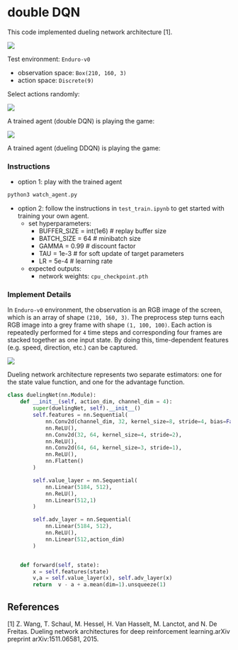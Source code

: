 # double DQN

This code implemented dueling network architecture [1].

![](images/dueling.png)

Test environment: `Enduro-v0`
- observation space: `Box(210, 160, 3)`
- action space: `Discrete(9)`


Select actions randomly:

![](video/untrained.gif)

A trained agent (double DQN) is playing the game:

![](video/trained1.gif)

A trained agent (dueling DDQN) is playing the game:

### Instructions
- option 1: play with the trained agent
```python
python3 watch_agent.py
```
- option 2: follow the instructions in `test_train.ipynb` to get started with training your own agent.
  - set hyperparameters:
    - BUFFER_SIZE = int(1e6)  # replay buffer size
    - BATCH_SIZE = 64         # minibatch size
    - GAMMA = 0.99            # discount factor
    - TAU = 1e-3             # for soft update of target parameters
    - LR = 5e-4               # learning rate
  - expected outputs:
    - network weights: `cpu_checkpoint.pth`

### Implement Details
In `Enduro-v0` environment, the observation is an RGB image of the screen, which is an array of shape `(210, 160, 3)`. The preprocess step turns each RGB image into a grey frame with shape `(1, 100, 100)`. Each action is repeatedly performed for `4` time steps and corresponding four frames are stacked together as one input state. By doing this, time-dependent features (e.g. speed, direction, etc.) can be captured.

![](images/stacked_frames.png)

Dueling network architecture represents two separate estimators: one for the state value function, and one for the advantage function.

```python
class duelingNet(nn.Module):
    def __init__(self, action_dim, channel_dim = 4):
        super(duelingNet, self).__init__()
        self.features = nn.Sequential(
            nn.Conv2d(channel_dim, 32, kernel_size=8, stride=4, bias=False),
            nn.ReLU(),
            nn.Conv2d(32, 64, kernel_size=4, stride=2),
            nn.ReLU(),
            nn.Conv2d(64, 64, kernel_size=3, stride=1),
            nn.ReLU(),
            nn.Flatten()
        )

        self.value_layer = nn.Sequential(
            nn.Linear(5184, 512),
            nn.ReLU(),
            nn.Linear(512,1)
        )

        self.adv_layer = nn.Sequential(
            nn.Linear(5184, 512),
            nn.ReLU(),
            nn.Linear(512,action_dim)
        )


    def forward(self, state):
        x = self.features(state)
        v,a = self.value_layer(x), self.adv_layer(x)
        return  v - a + a.mean(dim=1).unsqueeze(1)
```

## References
[1] Z. Wang, T. Schaul, M. Hessel, H. Van Hasselt, M. Lanctot, and N. De Freitas.  Dueling network architectures for deep reinforcement learning.arXiv preprint arXiv:1511.06581, 2015.
